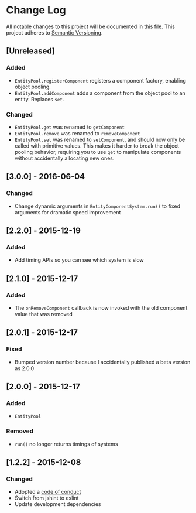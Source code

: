# Change Log
All notable changes to this project will be documented in this file.
This project adheres to [Semantic Versioning](http://semver.org/).

## [Unreleased]
### Added
- `EntityPool.registerComponent` registers a component factory, enabling object
  pooling.
- `EntityPool.addComponent` adds a component from the object pool to an entity.
  Replaces `set`.
### Changed
- `EntityPool.get` was renamed to `getComponent`
- `EntityPool.remove` was renamed to `removeComponent`
- `EntityPool.set` was renamed to `setComponent`, and should now only be called with primitive values. This makes it harder to break the object pooling behavior, requiring you to use `get` to manipulate components without accidentally allocating new ones.


## [3.0.0] - 2016-06-04
### Changed
- Change dynamic arguments in `EntityComponentSystem.run()` to fixed arguments for dramatic speed improvement

## [2.2.0] - 2015-12-19
### Added
- Add timing APIs so you can see which system is slow

## [2.1.0] - 2015-12-17
### Added
- The `onRemoveComponent` callback is now invoked with the old component value that was removed

## [2.0.1] - 2015-12-17
### Fixed
- Bumped version number because I accidentally published a beta version as 2.0.0

## [2.0.0] - 2015-12-17
### Added
- `EntityPool`
### Removed
- `run()` no longer returns timings of systems

## [1.2.2] - 2015-12-08
### Changed
- Adopted a [code of conduct](CODE_OF_CONDUCT.md)
- Switch from jshint to eslint
- Update development dependencies
